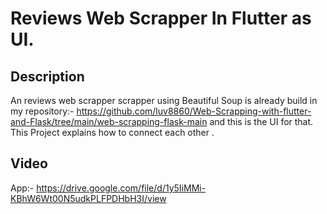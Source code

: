 # Reviews Web Scrapper In Flutter as UI.

## Description 

An reviews web scrapper scrapper using Beautiful Soup is already build in my repository:- https://github.com/luv8860/Web-Scrapping-with-flutter-and-Flask/tree/main/web-scrapping-flask-main  and this is the UI for that. This Project explains how to connect each other .

## Video
App:- https://drive.google.com/file/d/1y5IiMMi-KBhW6Wt00N5udkPLFPDHbH3I/view
